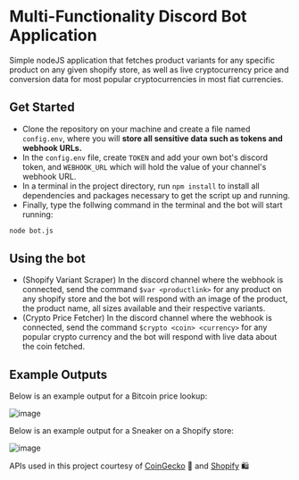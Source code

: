 # Multi-Functionality Discord Bot Application

Simple nodeJS application that fetches product variants for any specific product on any given shopify store, as well as live cryptocurrency price and conversion data for most popular cryptocurrencies in most fiat currencies.

## Get Started

* Clone the repository on your machine and create a file named `config.env`, where you will **store all sensitive data such as tokens and webhook URLs.**
* In the `config.env` file, create `TOKEN` and add your own bot's discord token, and `WEBHOOK_URL` which will hold the value of your channel's webhook URL.
* In a terminal in the project directory, run `npm install` to install all dependencies and packages necessary to get the script up and running.
* Finally, type the follwing command in the terminal and the bot will start running:

```bash
node bot.js
```


## Using the bot

* (Shopify Variant Scraper) In the discord channel where the webhook is connected, send the command `$var <productlink>` for any product on any shopify store and the bot will respond with an image of the product, the product name, all sizes available and their respective variants.
* (Crypto Price Fetcher) In the discord channel where the webhook is connected, send the command `$crypto <coin> <currency>` for any popular crypto currency and the bot will respond with live data about the coin fetched.

## Example Outputs

Below is an example output for a Bitcoin price lookup:

![image](https://user-images.githubusercontent.com/46516280/200154581-0d2e759b-9498-4acf-afd6-45a098de72a0.png)

Below is an example output for a Sneaker on a Shopify store:

![image](https://user-images.githubusercontent.com/46516280/200154552-2d595e89-a3f5-4e58-808a-95352b7ddb4e.png)

APIs used in this project courtesy of [CoinGecko](https://www.coingecko.com/en/api/documentation) 🦎 and [Shopify](https://shopify.dev/api) 🛍

